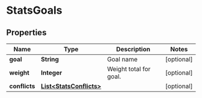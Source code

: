 # StatsGoals

## Properties
Name | Type | Description | Notes
------------ | ------------- | ------------- | -------------
**goal** | **String** | Goal name |  [optional]
**weight** | **Integer** | Weight total for goal. |  [optional]
**conflicts** | [**List&lt;StatsConflicts&gt;**](StatsConflicts.md) |  |  [optional]
